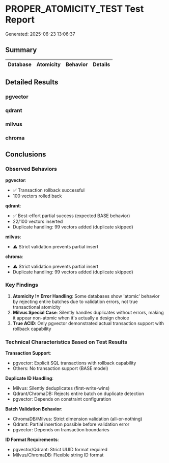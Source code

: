 # PROPER_ATOMICITY_TEST Test Report
Generated: 2025-06-23 13:06:37

## Summary

| Database | Atomicity | Behavior | Details |
|----------|-----------|----------|----------|

## Detailed Results

### pgvector

### qdrant

### milvus

### chroma


## Conclusions

### Observed Behaviors

**pgvector**:
- ✅ Transaction rollback successful
- 100 vectors rolled back

**qdrant**:
- ✅ Best-effort partial success (expected BASE behavior)
- 22/100 vectors inserted
- Duplicate handling: 99 vectors added (duplicate skipped)

**milvus**:
- ⚠️ Strict validation prevents partial insert

**chroma**:
- ⚠️ Strict validation prevents partial insert
- Duplicate handling: 99 vectors added (duplicate skipped)

### Key Findings

1. **Atomicity != Error Handling**: Some databases show 'atomic' behavior by rejecting entire batches due to validation errors, not true transactional atomicity
2. **Milvus Special Case**: Silently handles duplicates without errors, making it appear non-atomic when it's actually a design choice
3. **True ACID**: Only pgvector demonstrated actual transaction support with rollback capability

### Technical Characteristics Based on Test Results

**Transaction Support**:
- pgvector: Explicit SQL transactions with rollback capability
- Others: No transaction support (BASE model)

**Duplicate ID Handling**:
- Milvus: Silently deduplicates (first-write-wins)
- Qdrant/ChromaDB: Rejects entire batch on duplicate detection
- pgvector: Depends on constraint configuration

**Batch Validation Behavior**:
- ChromaDB/Milvus: Strict dimension validation (all-or-nothing)
- Qdrant: Partial insertion possible before validation error
- pgvector: Depends on transaction boundaries

**ID Format Requirements**:
- pgvector/Qdrant: Strict UUID format required
- Milvus/ChromaDB: Flexible string ID format
